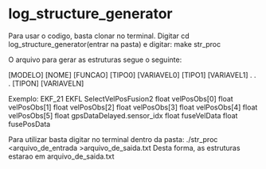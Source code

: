 # log_structure_generator

Para usar o codigo, basta clonar no terminal.
Digitar cd log_structure_generator(entrar na pasta) e digitar:
make str_proc 

O arquivo para gerar as estruturas segue o seguinte:


[MODELO] [NOME]
[FUNCAO]
[TIPO0] [VARIAVEL0]
[TIPO1] [VARIAVEL1]
.
.
.
[TIPON] [VARIAVELN]

Exemplo:
EKF_21 EKFL
SelectVelPosFusion2
float velPosObs[0]
float velPosObs[1]
float velPosObs[2]
float velPosObs[3]
float velPosObs[4]
float velPosObs[5]
float gpsDataDelayed.sensor_idx
float fuseVelData
float fusePosData

Para utilizar basta digitar no terminal dentro da pasta:
./str_proc <arquivo_de_entrada >arquivo_de_saida.txt
Desta forma, as estruturas estarao em arquivo_de_saida.txt


